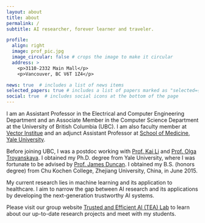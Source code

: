 ```yaml
---
layout: about
title: about
permalink: /
subtitle: AI researcher, forever learner and traveler. 

profile:
  align: right
  image: prof_pic.jpg
  image_circular: false # crops the image to make it circular
  address: >
    <p>3110-2332 Main Mall</p>
    <p>Vancouver, BC V6T 1Z4</p>

news: true  # includes a list of news items
selected_papers: true # includes a list of papers marked as "selected={true}"
social: true  # includes social icons at the bottom of the page
---
```

I am an Assistant Professor in the Electrical and Computer Engineering Department and an Associate Member in the Computer Science Department at the University of British Columbia (UBC). I am also faculty member at <a href="https://vectorinstitute.ai/">Vector Institue</a> and  an adjunct Assistant Professor at <a href="https://medicine.yale.edu/profile/xiaoxiao-li/">School of Medicine, Yale University</a>. 
 
Before joining UBC, I was a postdoc working with <a href="https://www.cs.princeton.edu/~li/">Prof. Kai Li</a> and <a href="https://function.princeton.edu/">Prof. Olga Troyanskaya</a>. I obtained my Ph.D. degree  from Yale University, where I was fortunate to be advised by <a href="https://seas.yale.edu/faculty-research/faculty-directory/james-duncan?destination=node%2F309">Prof. James Duncan</a>. I obtained my B.S. (honors degree) from Chu Kochen College, Zhejiang University, China, in June 2015. 

My current research lies in machine learning and its application to healthcare. I aim to narrow the gap between AI research and its applications by developing the next-generation trustworthy AI systems. 

Please visit our group website <a href="https://ubc-tea.github.io/lab-web/"> Trusted and Efficient AI (TEA) Lab</a> to learn about our up-to-date research projects and meet with my students.

<!-- Write your biography here. Tell the world about yourself. Link to your favorite [subreddit](http://reddit.com). You can put a picture in, too. The code is already in, just name your picture `prof_pic.jpg` and put it in the `img/` folder.

Put your address / P.O. box / other info right below your picture. You can also disable any these elements by editing `profile` property of the YAML header of your `_pages/about.md`. Edit `_bibliography/papers.bib` and Jekyll will render your [publications page](/al-folio/publications/) automatically.

Link to your social media connections, too. This theme is set up to use [Font Awesome icons](http://fortawesome.github.io/Font-Awesome/) and [Academicons](https://jpswalsh.github.io/academicons/), like the ones below. Add your Facebook, Twitter, LinkedIn, Google Scholar, or just disable all of them. -->
